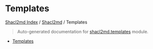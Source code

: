 # Templates

[Shacl2md Index](../../README.md#shacl2md-index) /
[Shacl2md](../index.md#shacl2md) /
Templates

> Auto-generated documentation for [shacl2md.templates](../../../shacl2md/templates/__init__.py) module.
- [Templates](#templates)

